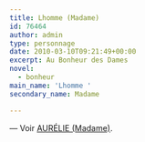 ```yaml
---
title: Lhomme (Madame)
id: 76464
author: admin
type: personnage
date: 2010-03-10T09:21:49+00:00
excerpt: Au Bonheur des Dames
novel:
  - bonheur
main_name: 'Lhomme '
secondary_name: Madame

---
```

— Voir <a href="/personnage/aurelie-madame/" target="_self">AURÉLIE (Madame)</a>.